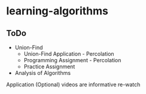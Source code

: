 # learning-algorithms
 
## ToDo
* Union-Find
  * Union-Find Application - Percolation
  * Programming Assignment - Percolation
  * Practice Assignment
* Analysis of Algorithms


Application (Optional) videos are informative re-watch